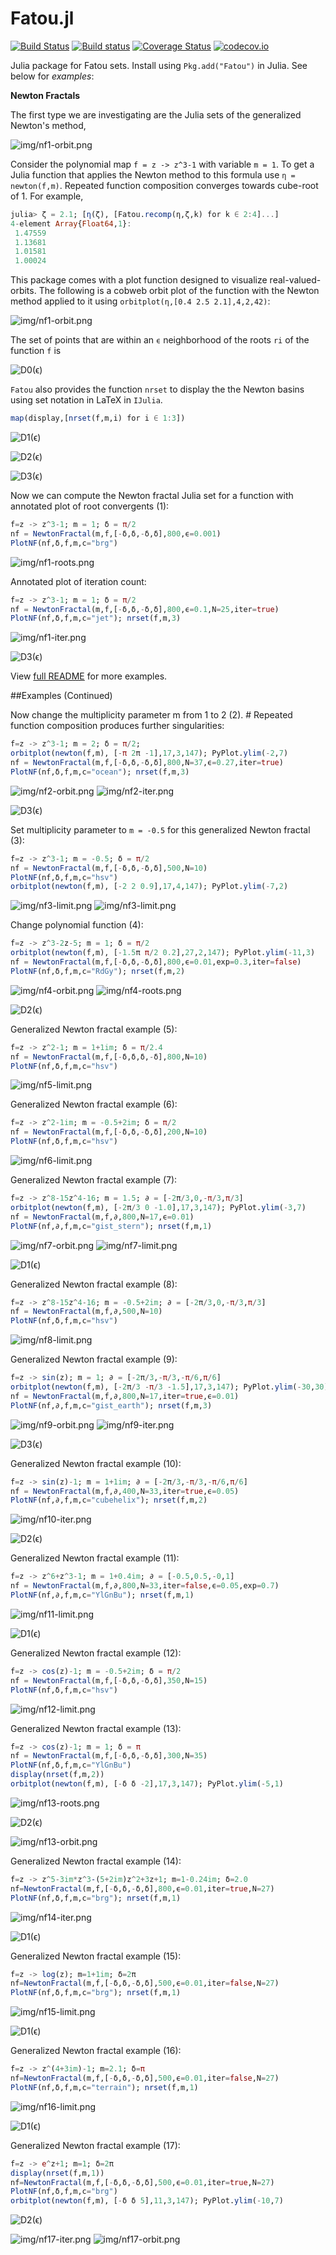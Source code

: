 # Fatou.jl

[![Build Status](https://travis-ci.org/chakravala/Fatou.jl.svg?branch=master)](https://travis-ci.org/chakravala/Fatou.jl) [![Build status](https://ci.appveyor.com/api/projects/status/mdathjmu7jg57u77?svg=true)](https://ci.appveyor.com/project/chakravala/fatou-jl) [![Coverage Status](https://coveralls.io/repos/github/chakravala/Fatou.jl/badge.svg?branch=master)](https://coveralls.io/github/chakravala/Fatou.jl?branch=master) [![codecov.io](http://codecov.io/github/chakravala/Fatou.jl/coverage.svg?branch=master)](http://codecov.io/github/chakravala/Fatou.jl?branch=master)

Julia package for Fatou sets. Install using `Pkg.add("Fatou")` in Julia. See below for *examples*:

**Newton Fractals**

The first type we are investigating are the Julia sets of the generalized Newton's method,

![img/nf1-orbit.png](http://latex.codecogs.com/svg.latex?z%20\mapsto%20z%20-%20m%20\frac{f(z)}{f%27(z)}.)

Consider the polynomial map `f = z -> z^3-1` with variable `m = 1`. To get a Julia function that applies the Newton method to this formula use `η = newton(f,m)`. Repeated function composition converges towards cube-root of 1. For example,
```Julia
julia> ζ = 2.1; [η(ζ), [Fatou.recomp(η,ζ,k) for k ∈ 2:4]...]
4-element Array{Float64,1}:
 1.47559
 1.13681
 1.01581
 1.00024
```

This package comes with a plot function designed to visualize real-valued-orbits. The following is a cobweb orbit plot of the function with the Newton method applied to it using `orbitplot(η,[0.4 2.5 2.1],4,2,42)`:

![img/nf1-orbit.png](img/nf1-orbit.png)

The set of points that are within an `ϵ` neighborhood of the roots `ri` of the function `f` is

![D0(ϵ)](http://latex.codecogs.com/svg.latex?D_0(\epsilon)%20=%20\left\\{%20z\in\mathbb{C}:%20\left|\\,z%20-%20r_i\\,\right|%3C\epsilon,\\,\forall%20r_i(\\,f(r_i)=0%20)\right\\})

`Fatou` also provides the function `nrset` to display the   the Newton basins using set notation in LaTeX in `IJulia`.

```Julia
map(display,[nrset(f,m,i) for i ∈ 1:3])
```

![D1(ϵ)](http://latex.codecogs.com/svg.latex?D_1(\epsilon)%20=%20\left\\{z\in\mathbb{C}:\left|\\,z%20-%20\frac{z^{3}%20-%201}{3%20z^{2}}%20-%20r_i\\,\right|%3C\epsilon,\\,\forall%20r_i(\\,f(r_i)=0%20)\right\\})

![D2(ϵ)](http://latex.codecogs.com/svg.latex?D_2(\epsilon)%20=%20\left\\{z\in\mathbb{C}:\left|\\,z%20-%20\frac{\left(z%20-%20\frac{z^{3}%20-%201}{3%20z^{2}}\right)^{3}%20-%201}{3%20\left(z%20-%20\frac{z^{3}%20-%201}{3%20z^{2}}\right)^{2}}%20-%20\frac{z^{3}%20-%201}{3%20z^{2}}%20-%20r_i\\,\right|%3C\epsilon,\\,\forall%20r_i(\\,f(r_i)=0%20)\right\\})

![D3(ϵ)](http://latex.codecogs.com/svg.latex?D_3(\epsilon)%20=%20\left\\{z\in\mathbb{C}:\left|\\,z%20-%20\frac{\left(z%20-%20\frac{\left(z%20-%20\frac{z^{3}%20-%201}{3%20z^{2}}\right)^{3}%20-%201}{3%20\left(z%20-%20\frac{z^{3}%20-%201}{3%20z^{2}}\right)^{2}}%20-%20\frac{z^{3}%20-%201}{3%20z^{2}}\right)^{3}%20-%201}{3%20\left(z%20-%20\frac{\left(z%20-%20\frac{z^{3}%20-%201}{3%20z^{2}}\right)^{3}%20-%201}{3%20\left(z%20-%20\frac{z^{3}%20-%201}{3%20z^{2}}\right)^{2}}%20-%20\frac{z^{3}%20-%201}{3%20z^{2}}\right)^{2}}%20-%20\frac{\left(z%20-%20\frac{z^{3}%20-%201}{3%20z^{2}}\right)^{3}%20-%201}{3%20\left(z%20-%20\frac{z^{3}%20-%201}{3%20z^{2}}\right)^{2}}%20-%20\frac{z^{3}%20-%201}{3%20z^{2}}%20-%20r_i\\,\right|%3C\epsilon,\\,\forall%20r_i(\\,f(r_i)=0%20)\right\\})

Now we can compute the Newton fractal Julia set for a function with annotated plot of root convergents (1):

```Julia
f=z -> z^3-1; m = 1; δ = π/2
nf = NewtonFractal(m,f,[-δ,δ,-δ,δ],800,ϵ=0.001)
PlotNF(nf,δ,f,m,c="brg")
```

![img/nf1-roots.png](img/nf1-roots.png)

Annotated plot of iteration count:
```Julia
f=z -> z^3-1; m = 1; δ = π/2
nf = NewtonFractal(m,f,[-δ,δ,-δ,δ],800,ϵ=0.1,N=25,iter=true)
PlotNF(nf,δ,f,m,c="jet"); nrset(f,m,3)
```

![img/nf1-iter.png](img/nf1-iter.png)

![D3(ϵ)](http://latex.codecogs.com/svg.latex?D_3(\epsilon)%20=%20\left\\{z\in\mathbb{C}:\left|\\,z%20-%20\frac{\left(z%20-%20\frac{\left(z%20-%20\frac{z^{3}%20-%201}{3%20z^{2}}\right)^{3}%20-%201}{3%20\left(z%20-%20\frac{z^{3}%20-%201}{3%20z^{2}}\right)^{2}}%20-%20\frac{z^{3}%20-%201}{3%20z^{2}}\right)^{3}%20-%201}{3%20\left(z%20-%20\frac{\left(z%20-%20\frac{z^{3}%20-%201}{3%20z^{2}}\right)^{3}%20-%201}{3%20\left(z%20-%20\frac{z^{3}%20-%201}{3%20z^{2}}\right)^{2}}%20-%20\frac{z^{3}%20-%201}{3%20z^{2}}\right)^{2}}%20-%20\frac{\left(z%20-%20\frac{z^{3}%20-%201}{3%20z^{2}}\right)^{3}%20-%201}{3%20\left(z%20-%20\frac{z^{3}%20-%201}{3%20z^{2}}\right)^{2}}%20-%20\frac{z^{3}%20-%201}{3%20z^{2}}%20-%20r_i\\,\right|%3C\epsilon,\\,\forall%20r_i(\\,f(r_i)=0%20)\right\\})

View [full README](https://github.com/chakravala/Fatou.jl/blob/master/README.md) for more examples.

##Examples (Continued)

Now change the multiplicity parameter m from 1 to 2 (2). # Repeated function composition produces further singularities:

```Julia
f=z -> z^3-1; m = 2; δ = π/2;
orbitplot(newton(f,m), [-π 2π -1],17,3,147); PyPlot.ylim(-2,7)
nf = NewtonFractal(m,f,[-δ,δ,-δ,δ],800,N=37,ϵ=0.27,iter=true)
PlotNF(nf,δ,f,m,c="ocean"); nrset(f,m,3)
```

![img/nf2-orbit.png](img/nf2-orbit.png)
![img/nf2-iter.png](img/nf2-iter.png)

![D3(ϵ)](http://latex.codecogs.com/svg.latex?D_3(\epsilon)%20=%20\left\\{z\in\mathbb{C}:\left|\\,z%20-%20\frac{2%20\left(z%20-%20\frac{2%20\left(z%20-%20\frac{2%20z^{3}%20-%202}{3%20z^{2}}\right)^{3}%20-%202}{3%20\left(z%20-%20\frac{2%20z^{3}%20-%202}{3%20z^{2}}\right)^{2}}%20-%20\frac{2%20z^{3}%20-%202}{3%20z^{2}}\right)^{3}%20-%202}{3%20\left(z%20-%20\frac{2%20\left(z%20-%20\frac{2%20z^{3}%20-%202}{3%20z^{2}}\right)^{3}%20-%202}{3%20\left(z%20-%20\frac{2%20z^{3}%20-%202}{3%20z^{2}}\right)^{2}}%20-%20\frac{2%20z^{3}%20-%202}{3%20z^{2}}\right)^{2}}%20-%20\frac{2%20\left(z%20-%20\frac{2%20z^{3}%20-%202}{3%20z^{2}}\right)^{3}%20-%202}{3%20\left(z%20-%20\frac{2%20z^{3}%20-%202}{3%20z^{2}}\right)^{2}}%20-%20\frac{2%20z^{3}%20-%202}{3%20z^{2}}%20-%20r_i\\,\right|%3C\epsilon,\\,\forall%20r_i(\\,f(r_i)=0%20)\right\\})

Set multiplicity parameter to `m = -0.5` for this generalized Newton fractal (3):

```Julia
f=z -> z^3-1; m = -0.5; δ = π/2
nf = NewtonFractal(m,f,[-δ,δ,-δ,δ],500,N=10)
PlotNF(nf,δ,f,m,c="hsv")
orbitplot(newton(f,m), [-2 2 0.9],17,4,147); PyPlot.ylim(-7,2)
```

![img/nf3-limit.png](img/nf3-limit.png)
![img/nf3-limit.png](img/nf3-orbit.png)

Change polynomial function (4):

```Julia
f=z -> z^3-2z-5; m = 1; δ = π/2
orbitplot(newton(f,m), [-1.5π π/2 0.2],27,2,147); PyPlot.ylim(-11,3)
nf = NewtonFractal(m,f,[-δ,δ,-δ,δ],800,ϵ=0.01,exp=0.3,iter=false)
PlotNF(nf,δ,f,m,c="RdGy"); nrset(f,m,2)
```

![img/nf4-orbit.png](img/nf4-orbit.png)
![img/nf4-roots.png](img/nf4-roots.png)

![D2(ϵ)](http://latex.codecogs.com/svg.latex?D_2(\epsilon)%20=%20\left\\{z\in\mathbb{C}:\left|\\,z%20-%20\frac{-%202%20z%20+%20\left(z%20-%20\frac{z^{3}%20-%202%20z%20-%205}{3%20z^{2}%20-%202}\right)^{3}%20-%205%20+%20\frac{2%20z^{3}%20-%204%20z%20-%2010}{3%20z^{2}%20-%202}}{3%20\left(z%20-%20\frac{z^{3}%20-%202%20z%20-%205}{3%20z^{2}%20-%202}\right)^{2}%20-%202}%20-%20\frac{z^{3}%20-%202%20z%20-%205}{3%20z^{2}%20-%202}%20-%20r_i\\,\right|%3C\epsilon,\\,\forall%20r_i(\\,f(r_i)=0%20)\right\\})

Generalized Newton fractal example (5):

```Julia
f=z -> z^2-1; m = 1+1im; δ = π/2.4
nf = NewtonFractal(m,f,[-δ,δ,δ,-δ],800,N=10)
PlotNF(nf,δ,f,m,c="hsv")
```

![img/nf5-limit.png](img/nf5-limit.png)

Generalized Newton fractal example (6):

```Julia
f=z -> z^2-1im; m = -0.5+2im; δ = π/2
nf = NewtonFractal(m,f,[-δ,δ,-δ,δ],200,N=10)
PlotNF(nf,δ,f,m,c="hsv")
```

![img/nf6-limit.png](img/nf6-limit.png)

Generalized Newton fractal example (7):

```Julia
f=z -> z^8-15z^4-16; m = 1.5; ∂ = [-2π/3,0,-π/3,π/3]
orbitplot(newton(f,m), [-2π/3 0 -1.0],17,3,147); PyPlot.ylim(-3,7)
nf = NewtonFractal(m,f,∂,800,N=17,ϵ=0.01)
PlotNF(nf,∂,f,m,c="gist_stern"); nrset(f,m,1)
```
![img/nf7-orbit.png](img/nf7-orbit.png)
![img/nf7-limit.png](img/nf7-limit.png)

![D1(ϵ)](http://latex.codecogs.com/svg.latex?D_1(\epsilon)%20=%20\left\\{z\in\mathbb{C}:\left|\\,z%20-%20\frac{1.5%20z^{8}%20-%2075961.5}{8%20z^{7}}%20-%20r_i\\,\right|%3C\epsilon,\\,\forall%20r_i(\\,f(r_i)=0%20)\right\\})

Generalized Newton fractal example (8):

```Julia
f=z -> z^8-15z^4-16; m = -0.5+2im; ∂ = [-2π/3,0,-π/3,π/3]
nf = NewtonFractal(m,f,∂,500,N=10)
PlotNF(nf,δ,f,m,c="hsv")
```
![img/nf8-limit.png](img/nf8-limit.png)

Generalized Newton fractal example (9):

```Julia
f=z -> sin(z); m = 1; ∂ = [-2π/3,-π/3,-π/6,π/6]
orbitplot(newton(f,m), [-2π/3 -π/3 -1.5],17,3,147); PyPlot.ylim(-30,30)
nf = NewtonFractal(m,f,∂,800,N=17,iter=true,ϵ=0.01)
PlotNF(nf,∂,f,m,c="gist_earth"); nrset(f,m,3)
```
![img/nf9-orbit.png](img/nf9-orbit.png)
![img/nf9-iter.png](img/nf9-iter.png)

![D3(ϵ)](http://latex.codecogs.com/svg.latex?D_3(\epsilon)%20=%20\left\\{z\in\mathbb{C}:\left|\\,z%20-%20\frac{\sin{\left%20(z%20\right%20)}}{\cos{\left%20(z%20\right%20)}}%20-%20\frac{\sin{\left%20(z%20-%20\frac{\sin{\left%20(z%20\right%20)}}{\cos{\left%20(z%20\right%20)}}%20\right%20)}}{\cos{\left%20(z%20-%20\frac{\sin{\left%20(z%20\right%20)}}{\cos{\left%20(z%20\right%20)}}%20\right%20)}}%20+%20\frac{\sin{\left%20(-%20z%20+%20\frac{\sin{\left%20(z%20\right%20)}}{\cos{\left%20(z%20\right%20)}}%20+%20\frac{\sin{\left%20(z%20-%20\frac{\sin{\left%20(z%20\right%20)}}{\cos{\left%20(z%20\right%20)}}%20\right%20)}}{\cos{\left%20(z%20-%20\frac{\sin{\left%20(z%20\right%20)}}{\cos{\left%20(z%20\right%20)}}%20\right%20)}}%20\right%20)}}{\cos{\left%20(-%20z%20+%20\frac{\sin{\left%20(z%20\right%20)}}{\cos{\left%20(z%20\right%20)}}%20+%20\frac{\sin{\left%20(z%20-%20\frac{\sin{\left%20(z%20\right%20)}}{\cos{\left%20(z%20\right%20)}}%20\right%20)}}{\cos{\left%20(z%20-%20\frac{\sin{\left%20(z%20\right%20)}}{\cos{\left%20(z%20\right%20)}}%20\right%20)}}%20\right%20)}}%20-%20r_i\\,\right|%3C\epsilon,\\,\forall%20r_i(\\,f(r_i)=0%20)\right\\})

Generalized Newton fractal example (10):

```Julia
f=z -> sin(z)-1; m = 1+1im; ∂ = [-2π/3,-π/3,-π/6,π/6]
nf = NewtonFractal(m,f,∂,400,N=33,iter=true,ϵ=0.05)
PlotNF(nf,∂,f,m,c="cubehelix"); nrset(f,m,2)
```

![img/nf10-iter.png](img/nf10-iter.png)

![D2(ϵ)](http://latex.codecogs.com/svg.latex?D_2(\epsilon)%20=%20\left\\{z\in\mathbb{C}:\left|\\,z%20-%20\frac{1}{\cos{\left%20(z%20\right%20)}}%20\left(1%20+%20i\right)%20\left(\sin{\left%20(z%20\right%20)}%20-%201\right)%20-%20\frac{\left(1%20+%20i\right)%20\left(\sin{\left%20(z%20-%20\frac{1}{\cos{\left%20(z%20\right%20)}}%20\left(1%20+%20i\right)%20\left(\sin{\left%20(z%20\right%20)}%20-%201\right)%20\right%20)}%20-%201\right)}{\cos{\left%20(z%20-%20\frac{1}{\cos{\left%20(z%20\right%20)}}%20\left(1%20+%20i\right)%20\left(\sin{\left%20(z%20\right%20)}%20-%201\right)%20\right%20)}}%20-%20r_i\\,\right|%3C\epsilon,\\,\forall%20r_i(\\,f(r_i)=0%20)\right\\})

Generalized Newton fractal example (11):

```Julia
f=z -> z^6+z^3-1; m = 1+0.4im; ∂ = [-0.5,0.5,-0,1]
nf = NewtonFractal(m,f,∂,800,N=33,iter=false,ϵ=0.05,exp=0.7)
PlotNF(nf,∂,f,m,c="YlGnBu"); nrset(f,m,1)
```

![img/nf11-limit.png](img/nf11-limit.png)

![D1(ϵ)](http://latex.codecogs.com/svg.latex?D_1(\epsilon)%20=%20\left\\{z\in\mathbb{C}:\left|\\,z%20-%20\frac{\left(1.0%20+%200.4%20i\right)%20\left(z^{6}%20-%20z^{3}%20-%201\right)}{6%20z^{5}%20-%203%20z^{2}}%20-%20r_i\\,\right|%3C\epsilon,\\,\forall%20r_i(\\,f(r_i)=0%20)\right\\})

Generalized Newton fractal example (12):

```Julia
f=z -> cos(z)-1; m = -0.5+2im; δ = π/2
nf = NewtonFractal(m,f,[-δ,δ,-δ,δ],350,N=15)
PlotNF(nf,δ,f,m,c="hsv")
```

![img/nf12-limit.png](img/nf12-limit.png)

Generalized Newton fractal example (13):

```Julia
f=z -> cos(z)-1; m = 1; δ = π
nf = NewtonFractal(m,f,[-δ,δ,-δ,δ],300,N=35)
PlotNF(nf,δ,f,m,c="YlGnBu")
display(nrset(f,m,2))
orbitplot(newton(f,m), [-δ δ -2],17,3,147); PyPlot.ylim(-5,1)
```

![img/nf13-roots.png](img/nf13-roots.png)

![D2(ϵ)](http://latex.codecogs.com/svg.latex?D_2(\epsilon)%20=%20\left\\{z\in\mathbb{C}:\left|\\,z%20+%20\frac{\cos{\left%20(z%20\right%20)}%20-%201}{\sin{\left%20(z%20\right%20)}}%20+%20\frac{\cos{\left%20(z%20+%20\frac{\cos{\left%20(z%20\right%20)}%20-%201}{\sin{\left%20(z%20\right%20)}}%20\right%20)}%20-%201}{\sin{\left%20(z%20+%20\frac{\cos{\left%20(z%20\right%20)}%20-%201}{\sin{\left%20(z%20\right%20)}}%20\right%20)}}%20-%20r_i\\,\right|%3C\epsilon,\\,\forall%20r_i(\\,f(r_i)=0%20)\right\\})

![img/nf13-orbit.png](img/nf13-orbit.png)

Generalized Newton fractal example (14):

```Julia
f=z -> z^5-3im*z^3-(5+2im)z^2+3z+1; m=1-0.24im; δ=2.0
nf=NewtonFractal(m,f,[-δ,δ,-δ,δ],800,ϵ=0.01,iter=true,N=27)
PlotNF(nf,δ,f,m,c="brg"); nrset(f,m,1)
```

![img/nf14-iter.png](img/nf14-iter.png)

![D1(ϵ)](http://latex.codecogs.com/svg.latex?D_1(\epsilon)%20=%20\left\\{z\in\mathbb{C}:\left|\\,z%20-%20\frac{\left(1.0%20-%200.24%20i\right)%20\left(z^{5}%20-%203%20i%20z^{3}%20-%20z^{2}%20\left(5%20+%202%20i\right)%20+%203%20z%20+%201\right)}{5%20z^{4}%20-%209%20i%20z^{2}%20-%202%20z%20\left(5%20+%202%20i\right)%20+%203}%20-%20r_i\\,\right|%3C\epsilon,\\,\forall%20r_i(\\,f(r_i)=0%20)\right\\})

Generalized Newton fractal example (15):

```Julia
f=z -> log(z); m=1+1im; δ=2π
nf=NewtonFractal(m,f,[-δ,δ,-δ,δ],500,ϵ=0.01,iter=false,N=27)
PlotNF(nf,δ,f,m,c="brg"); nrset(f,m,1)
```

![img/nf15-limit.png](img/nf15-limit.png)

![D1(ϵ)](http://latex.codecogs.com/svg.latex?D_1(\epsilon)%20=%20\left\\{z\in\mathbb{C}:\left|\\,-%20z%20\left(1%20-%20i\right)%20\log{\left%20(z%20\right%20)}%20+%20z%20-%20r_i\\,\right|%3C\epsilon,\\,\forall%20r_i(\\,f(r_i)=0%20)\right\\})

Generalized Newton fractal example (16):

```Julia
f=z -> z^(4+3im)-1; m=2.1; δ=π
nf=NewtonFractal(m,f,[-δ,δ,-δ,δ],500,ϵ=0.01,iter=false,N=27)
PlotNF(nf,δ,f,m,c="terrain"); nrset(f,m,1)
```
![img/nf16-limit.png](img/nf16-limit.png)

![D1(ϵ)](http://latex.codecogs.com/svg.latex?D_1(\epsilon)%20=%20\left\\{z\in\mathbb{C}:\left|\\,-%20\frac{z%20z^{-4%20-%203%20i}}{4%20+%203%20i}%20\left(2.1%20z^{4%20+%203%20i}%20-%202.1\right)%20+%20z%20-%20r_i\\,\right|%3C\epsilon,\\,\forall%20r_i(\\,f(r_i)=0%20)\right\\})

Generalized Newton fractal example (17):

```Julia
f=z -> e^z+1; m=1; δ=2π
display(nrset(f,m,1))
nf=NewtonFractal(m,f,[-δ,δ,-δ,δ],500,ϵ=0.01,iter=true,N=27)
PlotNF(nf,δ,f,m,c="brg")
orbitplot(newton(f,m), [-δ δ 5],11,3,147); PyPlot.ylim(-10,7)
```

![D2(ϵ)](http://latex.codecogs.com/svg.latex?D_2(\epsilon)%20=%20\left\\{z\in\mathbb{C}:\left|\\,z%20-%20\left(e^{z}%20+%201\right)%20e^{-%20z}%20-%20\left(e^{z%20-%20\left(e^{z}%20+%201\right)%20e^{-%20z}}%20+%201\right)%20e^{-%20z%20+%20\left(e^{z}%20+%201\right)%20e^{-%20z}}%20-%20r_i\\,\right|%3C\epsilon,\\,\forall%20r_i(\\\,f(r_i)=0%20)\right\\})

![img/nf17-iter.png](img/nf17-iter.png)
![img/nf17-orbit.png](img/nf17-orbit.png)
